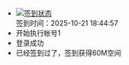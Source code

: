 - [![签到状态](https://github.com/womade/Cloud189-Actions/actions/workflows/main.yml/badge.svg?branch=main)](https://github.com/womade/Cloud189-Actions/actions/workflows/main.yml) <br> 签到时间：2025-10-21 18:44:57
- 开始执行帐号1
- 登录成功
- 已经签到过了，签到获得60M空间
